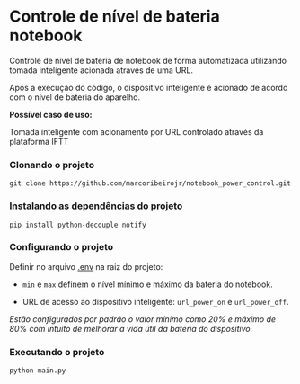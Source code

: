 # Controle de nível de bateria notebook

Controle de nível de bateria de notebook de forma automatizada utilizando tomada inteligente acionada através de uma URL.  

Após a execução do código, o dispositivo inteligente é acionado de acordo com o nível de bateria do aparelho.

**Possível caso de uso:**

Tomada inteligente com acionamento por URL controlado através da plataforma IFTT

### Clonando o projeto
```
git clone https://github.com/marcoribeirojr/notebook_power_control.git
```

### Instalando as dependências do projeto
```
pip install python-decouple notify
```

### Configurando o projeto

Definir no arquivo [.env](.env) na raiz do projeto:

- ```min``` e ```max``` definem o nível mínimo e máximo da bateria do notebook.

- URL de acesso ao dispositivo inteligente: ```url_power_on``` e ```url_power_off```.

*Estão configurados por padrão o valor mínimo como 20% e máximo de 80% com intuito de melhorar a vida útil da bateria do dispositivo.*



### Executando o projeto
```
python main.py
```
